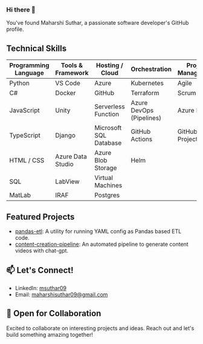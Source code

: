 ### Hi there 👋

You've found Maharshi Suthar, a passionate software developer's GitHub profile.

## Technical Skills

| **Programming Language** | **Tools & Framework**       | **Hosting / Cloud**       | **Orchestration**              | **Project Management**    |
|--------------------------|-----------------------------|---------------------------|--------------------------------|---------------------------|
| Python                   | VS Code                     | Azure                     | Kubernetes                     | Agile                     |
| C#                       | Docker                      | GitHub                    | Terraform                      | Scrum                     |
| JavaScript               | Unity                       | Serverless Function       | Azure DevOps (Pipelines)       | Azure Boards              |
| TypeScript               | Django                      | Microsoft SQL Database    | GitHub Actions                 | GitHub Projects           |
| HTML / CSS               | Azure Data Studio           | Azure Blob Storage        | Helm                           |                           |
| SQL                      | LabView                     | Virtual Machines          |                                |                           |
| MatLab                   | IRAF                        | Postgres                  |                                |                           |

## Featured Projects

- [pandas-etl](https://github.com/righteouslabs/pandas-etl): A utility for running YAML config as Pandas based ETL code.
- [content-creation-pipeline](https://github.com/msuthar09/content-creation-pipeline): An automated pipeline to generate content videos with chat-gpt.

## 📫 Let's Connect!

- LinkedIn: [msuthar09](https://www.linkedin.com/in/msuthar09/)
- Email: maharshisuthar09@gmail.com

<!--
## 🌱 Learning Goals

Currently exploring [Current Learning Focus].
-->

## 🚀 Open for Collaboration

Excited to collaborate on interesting projects and ideas. Reach out and let's build something amazing together!

<!--
**msuthar09/msuthar09** is a ✨ _special_ ✨ repository because its `README.md` (this file) appears on your GitHub profile.

Here are some ideas to get you started:

- 🔭 I’m currently working on ...
- 🌱 I’m currently learning ...
- 👯 I’m looking to collaborate on ...
- 🤔 I’m looking for help with ...
- 💬 Ask me about ...
- 📫 How to reach me: ...
- 😄 Pronouns: ...
- ⚡ Fun fact: ...
-->
